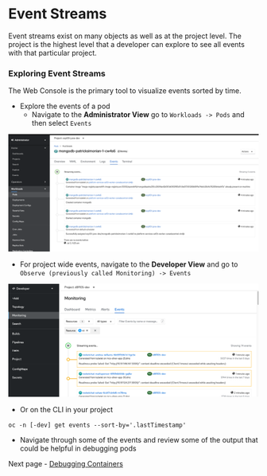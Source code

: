 # Event Streams
Event streams exist on many objects as well as at the project level. The project is the highest level that a 
developer can explore to see all events with that particular project. 

### Exploring Event Streams
The Web Console is the primary tool to visualize events sorted by time.

- Explore the events of a pod
    - Navigate to the __Administrator View__ go to `Workloads -> Pods` and then select `Events`

<kbd>![](./images/08_event_stream_01.png)</kbd>

- For project wide events, navigate to the __Developer View__ and go to `Observe (previously called Monitoring) -> Events`

<kbd>![](./images/08_event_stream_02.png)</kbd>

- Or on the CLI in your project 

```
oc -n [-dev] get events --sort-by='.lastTimestamp'
```

- Navigate through some of the events and review some of the output that could be helpful 
in debugging pods

Next page - [Debugging Containers](./11_debugging_containers.md)
